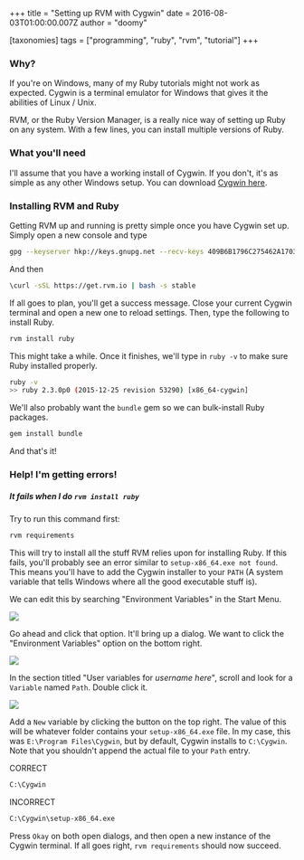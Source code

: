+++
title = "Setting up RVM with Cygwin"
date = 2016-08-03T01:00:00.007Z
author = "doomy"

[taxonomies]
tags = ["programming", "ruby", "rvm", "tutorial"]
+++

### Why?

If you're on Windows, many of my Ruby tutorials might not work as expected.  Cygwin is a terminal emulator for Windows that gives it the abilities of Linux / Unix.

RVM, or the Ruby Version Manager, is a really nice way of setting up Ruby on any system.  With a few lines, you can install multiple versions of Ruby.

### What you'll need

I'll assume that you have a working install of Cygwin.  If you don't, it's as simple as any other Windows setup.  You can download [Cygwin here](https://cygwin.com/install.html).

### Installing RVM and Ruby

Getting RVM up and running is pretty simple once you have Cygwin set up.  Simply open a new console and type

```bash
gpg --keyserver hkp://keys.gnupg.net --recv-keys 409B6B1796C275462A1703113804BB82D39DC0E3
```

And then 

```bash
\curl -sSL https://get.rvm.io | bash -s stable
```

If all goes to plan, you'll get a success message.  Close your current Cygwin terminal and open a new one to reload settings.  Then, type the following to install Ruby.

```bash
rvm install ruby
```

This might take a while.  Once it finishes, we'll type in `ruby -v` to make sure Ruby installed properly.

```bash
ruby -v
>> ruby 2.3.0p0 (2015-12-25 revision 53290) [x86_64-cygwin]
```


We'll also probably want the `bundle` gem so we can bulk-install Ruby packages.

```bash
gem install bundle
```

And that's it!

### Help!  I'm getting errors!

##### It fails when I do `rvm install ruby`

Try to run this command first:

```bash
rvm requirements
```

This will try to install all the stuff RVM relies upon for installing Ruby.  If this fails, you'll probably see an error similar to `setup-x86_64.exe not found`.  This means you'll have to add the Cygwin installer to your `PATH` (A system variable that tells Windows where all the good executable stuff is).

We can edit this by searching "Environment Variables" in the Start Menu.

![](/images/setting-up-rvm-with-cygwin/Untitled.png)

Go ahead and click that option.  It'll bring up a dialog.  We want to click the "Environment Variables" option on the bottom right.

![](/images/setting-up-rvm-with-cygwin/Capture-1.PNG)

In the section titled "User variables for *username here*", scroll and look for a `Variable` named `Path`.  Double click it.

![](/images/setting-up-rvm-with-cygwin/Untitled-1.png)

Add a `New` variable by clicking the button on the top right.  The value of this will be whatever folder contains your `setup-x86_64.exe` file.  In my case, this was `E:\Program Files\Cygwin`, but by default, Cygwin installs to `C:\Cygwin`.  Note that you shouldn't append the actual file to your `Path` entry. 

CORRECT
```bash
C:\Cygwin
```


INCORRECT
```bash
C:\Cygwin\setup-x86_64.exe
```

Press `Okay` on both open dialogs, and then open a new instance of the Cygwin terminal.  If all goes right, `rvm requirements` should now succeed.